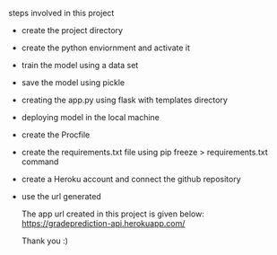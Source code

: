 steps involved in this project 
* create the project directory 
* create the python enviornment and activate it 
* train the model using a data set 
* save the model using pickle 
* creating the app.py  using flask with templates directory
* deploying model in the local machine 
* create the Procfile 
* create the requirements.txt file using pip freeze > requirements.txt command 
* create a Heroku account and connect the github repository 
* use the url generated 

    The app url created in this project is given below:
    https://gradeprediction-api.herokuapp.com/

    Thank you :)

